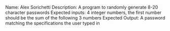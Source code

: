 Name: Alex Sorichetti
Description: A program to randomly generate 8-20 character passwords
Expected inputs: 4 integer numbers, the first number should be the sum of the following 3 numbers
Expected Output: A password matching the specifications the user typed in 